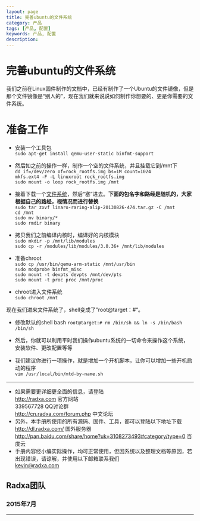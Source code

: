 ```yaml
---
layout: page
title: 完善ubuntu的文件系统
category: 产品
tags: [产品, 配置]
keywords: 产品, 配置
description: 
---
```


# 完善ubuntu的文件系统

我们之前在Linux固件制作的文档中，已经有制作了一个Ubuntu的文件镜像，但是那个文件镜像是“别人的”，现在我们就来说说如何制作你想要的、更是你需要的文件系统。  

# 准备工作  

* 安装一个工具包  
	`sudo apt-get install qemu-user-static binfmt-support`  

* 然后如之前的操作一样，制作一个空的文件系统，并且挂载它到/mnt下  
	`dd if=/dev/zero of=rock_rootfs.img bs=1M count=1024`  
	`mkfs.ext4 -F -L linuxroot rock_rootfs.img `  
	`sudo mount -o loop rock_rootfs.img /mnt`  

* 接着下载一个[文件系统](https://releases.linaro.org)，然后“塞”进去。**下面的包名字和路经是随机的，大家根据自己的路经，视情况而进行替换**   
	`sudo tar zxvf linaro-raring-alip-20130826-474.tar.gz -C /mnt`  
	`cd /mnt`  
	`sudo mv binary/*`  
	`sudo rmdir binary`  

* 拷贝我们之前编译内核时，编译好的内核模块  
	`sudo mkdir -p /mnt/lib/modules`  
	`sudo cp -r /modules/lib/modules/3.0.36+ /mnt/lib/modules`  

* 准备chroot  
	`sudo cp /usr/bin/qemu-arm-static /mnt/usr/bin`  
	`sudo modprobe binfmt_misc`  
	`sudo mount -t devpts devpts /mnt/dev/pts`  
	`sudo mount -t proc proc /mnt/proc`  

* chroot进入文件系统  
	`sudo chroot /mnt`  

现在我们进来文件系统了，shell变成了”root@target：#“。  

* 修改默认的shell bash 
	`root@target:# rm /bin/sh && ln -s /bin/bash /bin/sh`  

* 然后，你就可以利用平时我们操作ubuntu系统的一切命令来操作这个系统，安装软件、更改配置等等   

* 我们建议你进行一项操作，就是增加一个开机脚本，让你可以增加一些开机启动的程序  
	`vim /usr/local/bin/mtd-by-name.sh`  
--------------------------------------------------------------------
* 如果需要更详细更全面的信息，请登陆  
	http://radxa.com  						官方网站  
	339567728         						QQ讨论群  
	http://cn.radxa.com/forum.php					中文论坛  
* 另外，本手册所使用的所有源码、固件、工具，都可以登陆以下地址下载  
	http://dl.radxa.com/                             	      国外服务器  
	http://pan.baidu.com/share/home?uk=3108273493#category/type=0	 百度云  
* 手册内容经小编实际操作，均可正常使用，但因系统以及整理文档等原因，若出现错误，请谅解，并使用以下邮箱联系我们  
	kevin@radxa.com  

## Radxa团队  

### 2015年7月  
--------------------------------------------------------------------
